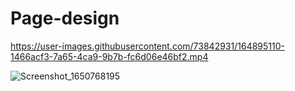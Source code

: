 # Page-design
https://user-images.githubusercontent.com/73842931/164895110-1466acf3-7a65-4ca9-9b7b-fc6d06e46bf2.mp4


![Screenshot_1650768195](https://user-images.githubusercontent.com/73842931/164954128-111e17f3-380f-4e86-8918-9ae702342316.png)
